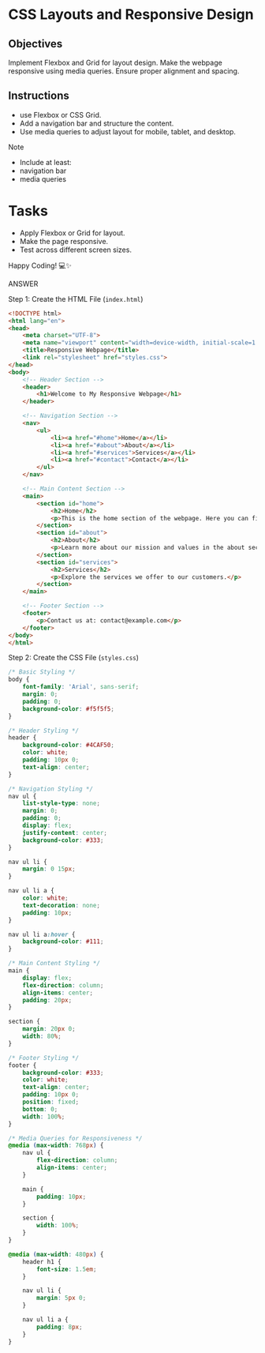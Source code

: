 # CSS Layouts and Responsive Design

## Objectives

Implement Flexbox and Grid for layout design.
Make the webpage responsive using media queries.
Ensure proper alignment and spacing.

## Instructions

- use Flexbox or CSS Grid.
- Add a navigation bar and structure the content.
- Use media queries to adjust layout for mobile, tablet, and desktop.

>[!NOTE]
>  - Include at least:
>  - navigation bar
>  - media queries

# Tasks

- Apply Flexbox or Grid for layout.
- Make the page responsive.
- Test across different screen sizes.

Happy Coding! 💻✨


ANSWER 

 Step 1: Create the HTML File (`index.html`)

```html
<!DOCTYPE html>
<html lang="en">
<head>
    <meta charset="UTF-8">
    <meta name="viewport" content="width=device-width, initial-scale=1.0">
    <title>Responsive Webpage</title>
    <link rel="stylesheet" href="styles.css">
</head>
<body>
    <!-- Header Section -->
    <header>
        <h1>Welcome to My Responsive Webpage</h1>
    </header>

    <!-- Navigation Section -->
    <nav>
        <ul>
            <li><a href="#home">Home</a></li>
            <li><a href="#about">About</a></li>
            <li><a href="#services">Services</a></li>
            <li><a href="#contact">Contact</a></li>
        </ul>
    </nav>

    <!-- Main Content Section -->
    <main>
        <section id="home">
            <h2>Home</h2>
            <p>This is the home section of the webpage. Here you can find the latest updates and news.</p>
        </section>
        <section id="about">
            <h2>About</h2>
            <p>Learn more about our mission and values in the about section.</p>
        </section>
        <section id="services">
            <h2>Services</h2>
            <p>Explore the services we offer to our customers.</p>
        </section>
    </main>

    <!-- Footer Section -->
    <footer>
        <p>Contact us at: contact@example.com</p>
    </footer>
</body>
</html>
```

 Step 2: Create the CSS File (`styles.css`)

```css
/* Basic Styling */
body {
    font-family: 'Arial', sans-serif;
    margin: 0;
    padding: 0;
    background-color: #f5f5f5;
}

/* Header Styling */
header {
    background-color: #4CAF50;
    color: white;
    padding: 10px 0;
    text-align: center;
}

/* Navigation Styling */
nav ul {
    list-style-type: none;
    margin: 0;
    padding: 0;
    display: flex;
    justify-content: center;
    background-color: #333;
}

nav ul li {
    margin: 0 15px;
}

nav ul li a {
    color: white;
    text-decoration: none;
    padding: 10px;
}

nav ul li a:hover {
    background-color: #111;
}

/* Main Content Styling */
main {
    display: flex;
    flex-direction: column;
    align-items: center;
    padding: 20px;
}

section {
    margin: 20px 0;
    width: 80%;
}

/* Footer Styling */
footer {
    background-color: #333;
    color: white;
    text-align: center;
    padding: 10px 0;
    position: fixed;
    bottom: 0;
    width: 100%;
}

/* Media Queries for Responsiveness */
@media (max-width: 768px) {
    nav ul {
        flex-direction: column;
        align-items: center;
    }

    main {
        padding: 10px;
    }

    section {
        width: 100%;
    }
}

@media (max-width: 480px) {
    header h1 {
        font-size: 1.5em;
    }

    nav ul li {
        margin: 5px 0;
    }

    nav ul li a {
        padding: 8px;
    }
}

